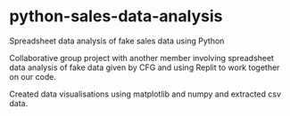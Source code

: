 # python-sales-data-analysis
Spreadsheet data analysis of fake sales data using Python 

Collaborative group project with another member involving spreadsheet data analysis of fake data given by CFG and using Replit to work together on our code. 

Created data visualisations using matplotlib and numpy and extracted csv data. 
